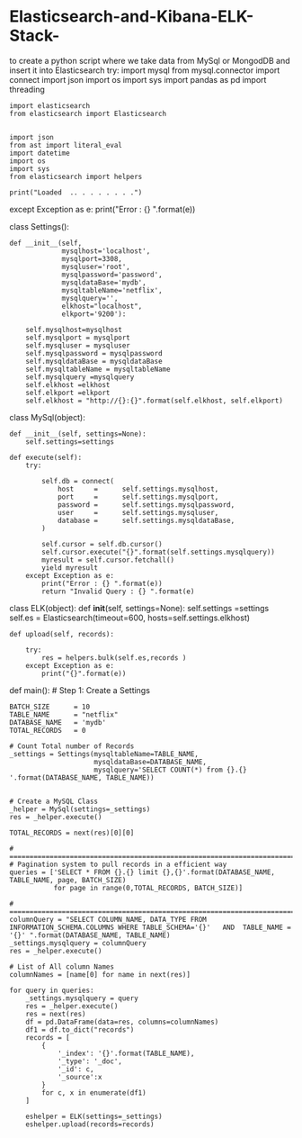 # Elasticsearch-and-Kibana-ELK-Stack-
to create a python script where we take data from MySql or MongodDB and insert it into Elasticsearch
try:
    import mysql
    from mysql.connector import connect
    import json
    import os
    import sys
    import  pandas as pd
    import threading

    import elasticsearch
    from elasticsearch import Elasticsearch


    import json
    from ast import literal_eval
    import datetime
    import os
    import sys
    from elasticsearch import helpers

    print("Loaded  .. . . . . . . .")
except Exception as e:
    print("Error : {} ".format(e))


class Settings():

    def __init__(self,
                 mysqlhost='localhost',
                 mysqlport=3308,
                 mysqluser='root',
                 mysqlpassword='password',
                 mysqldataBase='mydb',
                 mysqltableName='netflix',
                 mysqlquery='',
                 elkhost="localhost",
                 elkport='9200'):

        self.mysqlhost=mysqlhost
        self.mysqlport = mysqlport
        self.mysqluser = mysqluser
        self.mysqlpassword = mysqlpassword
        self.mysqldataBase = mysqldataBase
        self.mysqltableName = mysqltableName
        self.mysqlquery =mysqlquery
        self.elkhost =elkhost
        self.elkport =elkport
        self.elkhost = "http://{}:{}".format(self.elkhost, self.elkport)

class MySql(object):

    def __init__(self, settings=None):
        self.settings=settings

    def execute(self):
        try:

            self.db = connect(
                host     =      self.settings.mysqlhost,
                port     =      self.settings.mysqlport,
                password =      self.settings.mysqlpassword,
                user     =      self.settings.mysqluser,
                database =      self.settings.mysqldataBase,
            )

            self.cursor = self.db.cursor()
            self.cursor.execute("{}".format(self.settings.mysqlquery))
            myresult = self.cursor.fetchall()
            yield myresult
        except Exception as e:
            print("Error : {} ".format(e))
            return "Invalid Query : {} ".format(e)


class ELK(object):
    def __init__(self, settings=None):
        self.settings =settings
        self.es = Elasticsearch(timeout=600, hosts=self.settings.elkhost)

    def upload(self, records):

        try:
            res = helpers.bulk(self.es,records )
        except Exception as e:
            print("{}".format(e))


def main():
    # Step 1: Create a Settings

    BATCH_SIZE      = 10
    TABLE_NAME      = "netflix"
    DATABASE_NAME   = 'mydb'
    TOTAL_RECORDS   = 0

    # Count Total number of Records
    _settings = Settings(mysqltableName=TABLE_NAME,
                         mysqldataBase=DATABASE_NAME,
                         mysqlquery='SELECT COUNT(*) from {}.{} '.format(DATABASE_NAME, TABLE_NAME))


    # Create a MySQL Class
    _helper = MySql(settings=_settings)
    res = _helper.execute()

    TOTAL_RECORDS = next(res)[0][0]

    # ===========================================================================================
    # Pagination system to pull records in a efficient way
    queries = ['SELECT * FROM {}.{} limit {},{}'.format(DATABASE_NAME, TABLE_NAME, page, BATCH_SIZE)
               for page in range(0,TOTAL_RECORDS, BATCH_SIZE)]

    # ==============================================================================================
    columnQuery = "SELECT COLUMN_NAME, DATA_TYPE FROM INFORMATION_SCHEMA.COLUMNS WHERE TABLE_SCHEMA='{}'   AND  TABLE_NAME = '{}' ".format(DATABASE_NAME, TABLE_NAME)
    _settings.mysqlquery = columnQuery
    res = _helper.execute()

    # List of All column Names
    columnNames = [name[0] for name in next(res)]

    for query in queries:
        _settings.mysqlquery = query
        res = _helper.execute()
        res = next(res)
        df = pd.DataFrame(data=res, columns=columnNames)
        df1 = df.to_dict("records")
        records = [
            {
                '_index': '{}'.format(TABLE_NAME),
                '_type': '_doc',
                '_id': c,
                '_source':x
            }
            for c, x in enumerate(df1)
        ]

        eshelper = ELK(settings=_settings)
        eshelper.upload(records=records)
